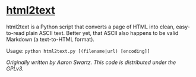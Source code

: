 # [html2text](http://www.aaronsw.com/2002/html2text/)

html2text is a Python script that converts a page of HTML into clean, easy-to-read plain ASCII text. Better yet, that ASCII also happens to be valid Markdown (a text-to-HTML format).

Usage: `python html2text.py [(filename|url) [encoding]]`

_Originally written by Aaron Swartz. This code is distributed under the GPLv3._
